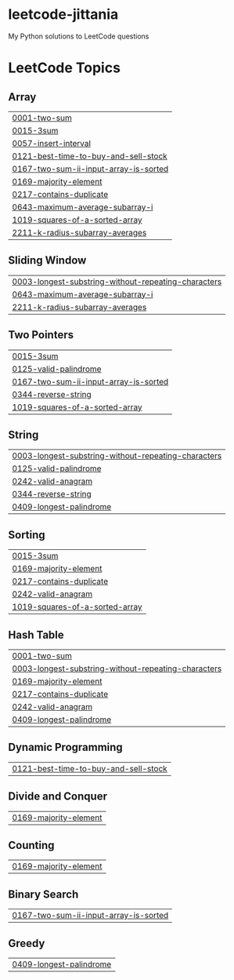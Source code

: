 # leetcode-jittania
My Python solutions to LeetCode questions

<!---LeetCode Topics Start-->
# LeetCode Topics
## Array
|  |
| ------- |
| [0001-two-sum](https://github.com/jittania/leetcode-jittania/tree/master/0001-two-sum) |
| [0015-3sum](https://github.com/jittania/leetcode-jittania/tree/master/0015-3sum) |
| [0057-insert-interval](https://github.com/jittania/leetcode-jittania/tree/master/0057-insert-interval) |
| [0121-best-time-to-buy-and-sell-stock](https://github.com/jittania/leetcode-jittania/tree/master/0121-best-time-to-buy-and-sell-stock) |
| [0167-two-sum-ii-input-array-is-sorted](https://github.com/jittania/leetcode-jittania/tree/master/0167-two-sum-ii-input-array-is-sorted) |
| [0169-majority-element](https://github.com/jittania/leetcode-jittania/tree/master/0169-majority-element) |
| [0217-contains-duplicate](https://github.com/jittania/leetcode-jittania/tree/master/0217-contains-duplicate) |
| [0643-maximum-average-subarray-i](https://github.com/jittania/leetcode-jittania/tree/master/0643-maximum-average-subarray-i) |
| [1019-squares-of-a-sorted-array](https://github.com/jittania/leetcode-jittania/tree/master/1019-squares-of-a-sorted-array) |
| [2211-k-radius-subarray-averages](https://github.com/jittania/leetcode-jittania/tree/master/2211-k-radius-subarray-averages) |
## Sliding Window
|  |
| ------- |
| [0003-longest-substring-without-repeating-characters](https://github.com/jittania/leetcode-jittania/tree/master/0003-longest-substring-without-repeating-characters) |
| [0643-maximum-average-subarray-i](https://github.com/jittania/leetcode-jittania/tree/master/0643-maximum-average-subarray-i) |
| [2211-k-radius-subarray-averages](https://github.com/jittania/leetcode-jittania/tree/master/2211-k-radius-subarray-averages) |
## Two Pointers
|  |
| ------- |
| [0015-3sum](https://github.com/jittania/leetcode-jittania/tree/master/0015-3sum) |
| [0125-valid-palindrome](https://github.com/jittania/leetcode-jittania/tree/master/0125-valid-palindrome) |
| [0167-two-sum-ii-input-array-is-sorted](https://github.com/jittania/leetcode-jittania/tree/master/0167-two-sum-ii-input-array-is-sorted) |
| [0344-reverse-string](https://github.com/jittania/leetcode-jittania/tree/master/0344-reverse-string) |
| [1019-squares-of-a-sorted-array](https://github.com/jittania/leetcode-jittania/tree/master/1019-squares-of-a-sorted-array) |
## String
|  |
| ------- |
| [0003-longest-substring-without-repeating-characters](https://github.com/jittania/leetcode-jittania/tree/master/0003-longest-substring-without-repeating-characters) |
| [0125-valid-palindrome](https://github.com/jittania/leetcode-jittania/tree/master/0125-valid-palindrome) |
| [0242-valid-anagram](https://github.com/jittania/leetcode-jittania/tree/master/0242-valid-anagram) |
| [0344-reverse-string](https://github.com/jittania/leetcode-jittania/tree/master/0344-reverse-string) |
| [0409-longest-palindrome](https://github.com/jittania/leetcode-jittania/tree/master/0409-longest-palindrome) |
## Sorting
|  |
| ------- |
| [0015-3sum](https://github.com/jittania/leetcode-jittania/tree/master/0015-3sum) |
| [0169-majority-element](https://github.com/jittania/leetcode-jittania/tree/master/0169-majority-element) |
| [0217-contains-duplicate](https://github.com/jittania/leetcode-jittania/tree/master/0217-contains-duplicate) |
| [0242-valid-anagram](https://github.com/jittania/leetcode-jittania/tree/master/0242-valid-anagram) |
| [1019-squares-of-a-sorted-array](https://github.com/jittania/leetcode-jittania/tree/master/1019-squares-of-a-sorted-array) |
## Hash Table
|  |
| ------- |
| [0001-two-sum](https://github.com/jittania/leetcode-jittania/tree/master/0001-two-sum) |
| [0003-longest-substring-without-repeating-characters](https://github.com/jittania/leetcode-jittania/tree/master/0003-longest-substring-without-repeating-characters) |
| [0169-majority-element](https://github.com/jittania/leetcode-jittania/tree/master/0169-majority-element) |
| [0217-contains-duplicate](https://github.com/jittania/leetcode-jittania/tree/master/0217-contains-duplicate) |
| [0242-valid-anagram](https://github.com/jittania/leetcode-jittania/tree/master/0242-valid-anagram) |
| [0409-longest-palindrome](https://github.com/jittania/leetcode-jittania/tree/master/0409-longest-palindrome) |
## Dynamic Programming
|  |
| ------- |
| [0121-best-time-to-buy-and-sell-stock](https://github.com/jittania/leetcode-jittania/tree/master/0121-best-time-to-buy-and-sell-stock) |
## Divide and Conquer
|  |
| ------- |
| [0169-majority-element](https://github.com/jittania/leetcode-jittania/tree/master/0169-majority-element) |
## Counting
|  |
| ------- |
| [0169-majority-element](https://github.com/jittania/leetcode-jittania/tree/master/0169-majority-element) |
## Binary Search
|  |
| ------- |
| [0167-two-sum-ii-input-array-is-sorted](https://github.com/jittania/leetcode-jittania/tree/master/0167-two-sum-ii-input-array-is-sorted) |
## Greedy
|  |
| ------- |
| [0409-longest-palindrome](https://github.com/jittania/leetcode-jittania/tree/master/0409-longest-palindrome) |
<!---LeetCode Topics End-->